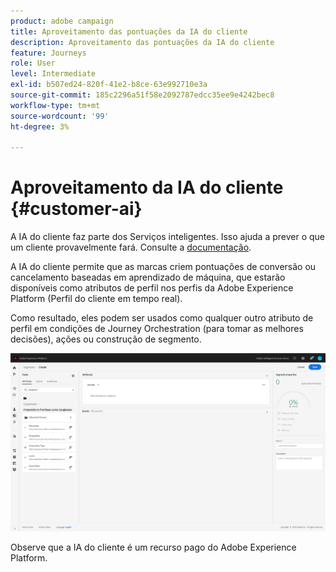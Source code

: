 ```yaml
---
product: adobe campaign
title: Aproveitamento das pontuações da IA do cliente
description: Aproveitamento das pontuações da IA do cliente
feature: Journeys
role: User
level: Intermediate
exl-id: b507ed24-820f-41e2-b8ce-63e992710e3a
source-git-commit: 185c2296a51f58e2092787edcc35ee9e4242bec8
workflow-type: tm+mt
source-wordcount: '99'
ht-degree: 3%

---
```


# Aproveitamento da IA do cliente {#customer-ai}

A IA do cliente faz parte dos Serviços inteligentes. Isso ajuda a prever o que um cliente provavelmente fará. Consulte a [documentação](https://experienceleague.adobe.com/docs/experience-platform/intelligent-services/customer-ai/overview.html).

A IA do cliente permite que as marcas criem pontuações de conversão ou cancelamento baseadas em aprendizado de máquina, que estarão disponíveis como atributos de perfil nos perfis da Adobe Experience Platform (Perfil do cliente em tempo real).

Como resultado, eles podem ser usados como qualquer outro atributo de perfil em condições de Journey Orchestration (para tomar as melhores decisões), ações ou construção de segmento.

![](../assets/customer-ai.png)

Observe que a IA do cliente é um recurso pago do Adobe Experience Platform.
